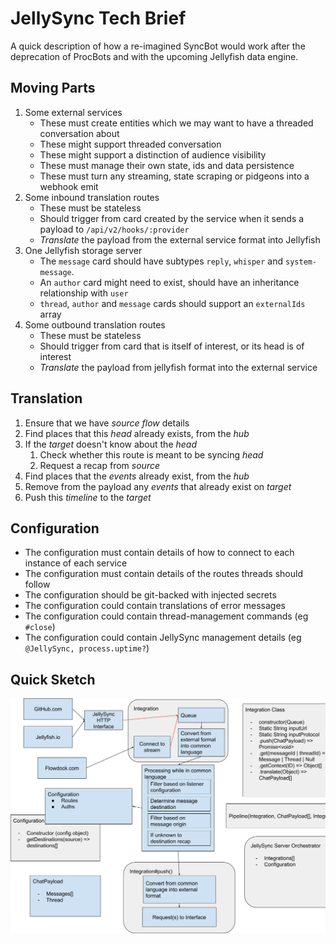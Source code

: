 JellySync Tech Brief
==

A quick description of how a re-imagined SyncBot would work after the deprecation of ProcBots and with the upcoming 
Jellyfish data engine.

Moving Parts
--

1. Some external services
	* These must create entities which we may want to have a threaded conversation about
	* These might support threaded conversation
	* These might support a distinction of audience visibility
	* These must manage their own state, ids and data persistence
	* These must turn any streaming, state scraping or pidgeons into a webhook emit
2. Some inbound translation routes
	* These must be stateless
	* Should trigger from card created by the service when it sends a payload to `/api/v2/hooks/:provider`
	* *Translate* the payload from the external service format into Jellyfish
3. One Jellyfish storage server
	* The `message` card should have subtypes `reply`, `whisper` and `system-message`.
	* An `author` card might need to exist, should have an inheritance relationship with `user`
	* `thread`, `author` and `message` cards should support an `externalIds` array
4. Some outbound translation routes
	* These must be stateless
	* Should trigger from card that is itself of interest, or its head is of interest
	* *Translate* the payload from jellyfish format into the external service

Translation
--

1. Ensure that we have *source* *flow* details
1. Find places that this *head* already exists, from the *hub*
1. If the *target* doesn't know about the *head*
	1. Check whether this route is meant to be syncing *head*
	1. Request a recap from *source*
1. Find places that the *events* already exist, from the *hub*
1. Remove from the payload any *events* that already exist on *target*
1. Push this *timeline* to the *target*

Configuration
--

* The configuration must contain details of how to connect to each instance of each service
* The configuration must contain details of the routes threads should follow
* The configuration should be git-backed with injected secrets
* The configuration could contain translations of error messages
* The configuration could contain thread-management commands (eg `#close`)
* The configuration could contain JellySync management details (eg `@JellySync, process.uptime?`)

Quick Sketch
--

![tech-sketch](tech-sketch.png)
